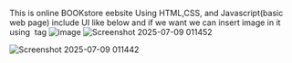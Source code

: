 This is online BOOKstore eebsite Using HTML,CSS, and Javascript(basic web page)
include UI like below and if we want we can insert image in it using <img> tag
![image](https://github.com/user-attachments/assets/44a16345-b100-49ed-8418-644439b479f7)
![Screenshot 2025-07-09 011452](https://github.com/user-attachments/assets/02d40f20-dcce-418e-b38b-3754e7ad277c)

![Screenshot 2025-07-09 011442](https://github.com/user-attachments/assets/fb43e82e-5cab-4f16-91dd-219cd00a62b8)
